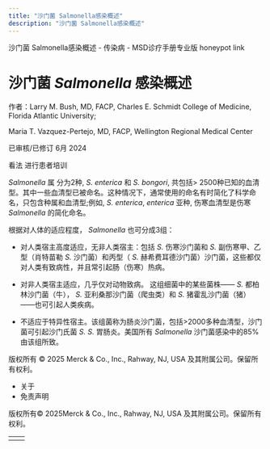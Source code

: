 ```yaml
---
title: "沙门菌 Salmonella感染概述"
description: "沙门菌 Salmonella感染概述"
---
```


﻿沙门菌 Salmonella感染概述 - 传染病 - MSD诊疗手册专业版 honeypot link

# 沙门菌 _Salmonella_ 感染概述

作者：Larry M. Bush, MD, FACP, Charles E. Schmidt College of Medicine, Florida Atlantic University;

Maria T. Vazquez-Pertejo, MD, FACP, Wellington Regional Medical Center

已审核/已修订 6月 2024

看法 进行患者培训

_Salmonella_ 属 分为2种, _S. enterica_ 和 _S. bongori_, 共包括\> 2500种已知的血清型。其中一些血清型已被命名。这种情况下，通常使用的命名有时简化了科学命名，只包含种属和血清型;例如, _S. enterica_, _enterica_ 亚种, 伤寒血清型是伤寒 _Salmonella_ 的简化命名。

根据对人体的适应程度， _Salmonella_ 也可分成3组：

- 对人类宿主高度适应，无非人类宿主：包括 _S._ 伤寒沙门菌和 _S._ 副伤寒甲、乙型（肖特苗勒 _S._ 沙门菌）和丙型（ _S._ 赫希费耳德沙门菌）沙门菌，这些都仅对人类有致病性，并且常引起肠（伤寒）热病。

- 对非人类宿主适应，几乎仅对动物致病。 这组细菌中的某些菌株—— _S._ 都柏林沙门菌（牛）， _S._ 亚利桑那沙门菌（爬虫类）和 _S._ 猪霍乱沙门菌（猪）——也可引起人类疾病。

- 不适应于特异性宿主。该组菌称为肠炎沙门菌，包括>2000多种血清型，沙门菌可引起沙门氏菌 _S._ _S._ 胃肠炎。美国所有 _Salmonella_ 沙门菌感染中的85%由该组所致。




版权所有 © 2025
Merck & Co., Inc., Rahway, NJ, USA 及其附属公司。保留所有权利。

- 关于
- 免责声明

版权所有© 2025Merck & Co., Inc., Rahway, NJ, USA 及其附属公司。保留所有权利。

|     |     |
| --- | --- |
|  |  |